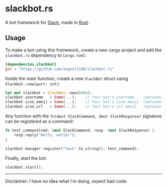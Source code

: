# slackbot.rs

A bot framework for [Slack](https://slack.com/), made in [Rust](http://www.rust-lang.org/).

## Usage

To make a bot using this framework, create a new cargo project and add the `slackbot.rs` dependency to `Cargo.toml`:

```toml
[dependencies.slackbot]
git = "https://github.com/augustt198/slackbot.rs"
```

Inside the main function, create a new `SlackBot` struct using `Slackbot::new(port: int)`:

```rust
let mut slackbot = SlackBot::new(8080);
slackbot.username   = Some(...);    // Your bot's username    (optional)
slackbot.icon_emoji = Some(...);    // Your bot's icon emoji  (optional)
slackbot.icon_url   = Some(...);    // Your bot's url emoji   (optional)
```

Any function with the `fn(&mut SlackCommand, &mut SlackResponse)` signature can be registered as a command:

```rust
fn test_command(cmd: &mut SlackCommand, resp: &mut SlackResponse) {
    resp.reply("Hello, world!"); 
}

slackbot.manager.register("test".to_string(), test_command);
```

Finally, start the bot:

```rust
slackbot.start();
```

---

Disclaimer: I have no idea what I'm doing, expect bad code.

